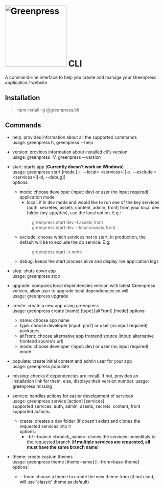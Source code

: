 # <img src="https://www.greenpress.info/logo.png" alt="Greenpress" width="200"/>  CLI

A command-line interface to help you create and manage your Greenpress application / website.

## Installation
> npm install -g @greenpress/cli

## Commands
* help: provides information about all the supported commands  
  usage: greenpress h, greenpress --help

* version: provides information about installed cli's version  
  usage: greenpress -V, greenpress --version

* start: starts app (**Currently doesn't work on Windows**)  
  usage: greenpress start [mode [-l, --local= \<services\>][-x, --exclude = \<services\>][-d, --debug]]  
  options:
    * mode: choose developer (input: dev) or user (no input required) application mode
      * local: if in dev mode and would like to run one of the key services (auth, secretes, assets, content, admin, front) from your local dev folder (my-app/dev), use the local option. E.g.:
	  > greenpress start dev -l assets,front  
      > greenpress start dev --local=assets,front  
    * exclude: choose which services not to start. In production, the default will be to exclude the db service. E.g:  
      	> greenpress start -x none
    * debug: keeps the start process alive and display live application logs

* stop: shuts down app  
  usage: greenpress stop

* upgrade: compares local dependencies version with latest Greenpress version, allow user to upgrade local dependencies on will  
  usage: greenpress upgrade

* create: create a new app using greenpress  
  usage: greenpress create [name] [type] [altFront] [mode]
  options:
    * name: choose app name
    * type: choose developer (input: pm2) or user (no input required) packages
    * altFront: choose alternative app frontend source (input: alternative frontend source's url)
    * mode: choose developer (input: dev) or user (no input required) mode

* populate: create initial content and admin user for your app  
  usage: greenpress populate

* missing: checks if dependencies are install. If not, provides an installation link for them, else, displays their version number.
  usage: greenpress missing

* service: handles actions for easier development of services  
  usage: greenpress service [action] [services]  
  supported services: auth, admin, assets, secrets, content, front  
  supported actions:  
  * create: creates a dev folder (if doesn't exist) and clones the requested services into it  
      options:  
      * -b/--branch <branch_name>: clones the services immeditaly to the requested branch (**if multiple services are requested, all must have the same branch name**)
 * theme: create costum themes  
   usage: greenpress theme [theme-name] [--from=base-theme]  
   options:  
   * --from: choose a theme to create the new theme from (if not used, will use 'classic' theme as default)
  
